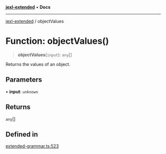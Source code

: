 [**jexl-extended**](../README.md) • **Docs**

***

[jexl-extended](../README.md) / objectValues

# Function: objectValues()

> **objectValues**(`input`): `any`[]

Returns the values of an object.

## Parameters

• **input**: `unknown`

## Returns

`any`[]

## Defined in

[extended-grammar.ts:523](https://github.com/nikoraes/jexl-extended/blob/0f5e836bd796a7ceb7bc07f325b2ca770e2551a1/src/extended-grammar.ts#L523)
